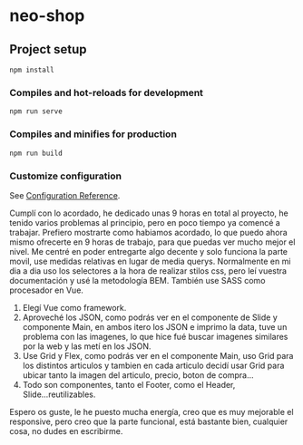 # neo-shop

## Project setup
```
npm install
```

### Compiles and hot-reloads for development
```
npm run serve
```

### Compiles and minifies for production
```
npm run build
```

### Customize configuration
See [Configuration Reference](https://cli.vuejs.org/config/).

Cumplí con lo acordado, he dedicado unas 9 horas en total al proyecto, he tenido varios problemas al principio, pero en poco tiempo ya comencé a trabajar.
Prefiero mostrarte como habiamos acordado, lo que puedo ahora mismo ofrecerte en 9 horas de trabajo, para que puedas ver mucho mejor el nivel. 
Me centré en poder entregarte algo decente y solo funciona la parte movil, use medidas relativas en lugar de media querys.
Normalmente en mi dia a dia uso los selectores a la hora de realizar stilos css, pero leí vuestra documentación y usé la metodología BEM.
También use SASS como procesador en Vue.

1. Elegí Vue como framework.
2. Aproveché los JSON, como podrás ver en el componente de Slide y componente Main, en ambos itero los JSON e imprimo la data,
   tuve un problema con las imagenes, lo que hice fué buscar imagenes similares por la web y las metí en los JSON.
3. Use Grid y Flex, como podrás ver en el componente Main, uso Grid para los distintos articulos y tambien en cada articulo decidí usar Grid
   para ubicar tanto la imagen del articulo, precio, boton de compra...
4. Todo son componentes, tanto el Footer, como el Header, Slide...reutilizables.

Espero os guste, le he puesto mucha energía, creo que es muy mejorable el responsive, pero creo que la parte funcional, está bastante bien,
cualquier cosa, no dudes en escribirme.
